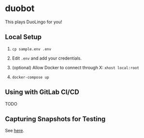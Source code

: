 # duobot

This plays DuoLingo for you!

## Local Setup

1. `cp sample.env .env`

2. Edit `.env` and add your credentials.

3. (optional) Allow Docker to connect through X: `xhost local:root`

3. `docker-compose up`

## Using with GitLab CI/CD

TODO

## Capturing Snapshots for Testing

See [here](https://stackoverflow.com/questions/12147007/how-can-i-dump-the-entire-web-dom-in-its-current-state-in-chrome).
